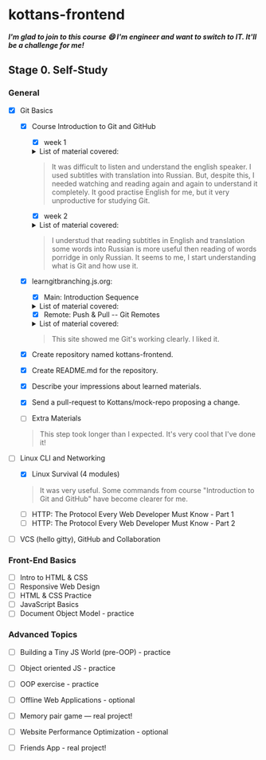 # kottans-frontend
***I'm glad to join to this course :smile: I'm engineer and want to switch to IT. It'll be a challenge for me!***

## Stage 0. Self-Study
### General

- [x] Git Basics

    - [x] Course Introduction to Git and GitHub
        - [x] week 1

        <details>
            <summary>List of material covered:</summary>

        ![List of material covered: week 1](/images/1/Intro%20Git%201.PNG)

        ![List of material covered: week 1](/images/1/Intro%20Git%202.PNG)

        ![List of material covered: week 1](/images/1/Intro%20Git%203.PNG)

         </details>

        >It was difficult to listen and understand the english speaker. I used subtitles with translation into Russian. But, despite this, I needed watching and reading again and again to understand it completely. It good practise English for me, but it very unproductive for studying Git.

        - [x] week 2

        <details>
            <summary>List of material covered:</summary>

        ![List of material covered: week 2](/images/1/Intro%20Git%204.PNG)

        ![List of material covered: week 2](/images/1/Intro%20Git%205.PNG)

        ![List of material covered: week 2](/images/1/Intro%20Git%206.PNG)
         </details>


        >I understud that reading subtitles in English and translation some words into Russian is more useful then reading of words porridge in only Russian. It seems to me, I start understanding what is Git and how use it.


    - [x] learngitbranching.js.org:
        - [x] Main: Introduction Sequence

        <details>      
            <summary>List of material covered:</summary>

        ![List of material covered: Main](/images/1/LGB%201.PNG)

         </details>

        - [x] Remote: Push & Pull -- Git Remotes 

        <details>
            <summary>List of material covered:</summary>

        ![List of material covered: Remote](/images/1/LGB%202.PNG)

         </details>

         > This site showed me Git's working clearly. I liked it. 

    - [x] Create repository named kottans-frontend.
    - [x] Create README.md for the repository.
    - [x] Describe your impressions about learned materials.
    - [x] Send a pull-request to Kottans/mock-repo proposing a change.
    - [ ] Extra Materials

    >This step took longer than I expected. It's very cool that I've done it!

- [ ] Linux CLI and Networking
    - [x] Linux Survival (4 modules)
    > It was very useful. Some commands from course "Introduction to Git and GitHub" have become clearer for me.
    - [ ] HTTP: The Protocol Every Web Developer Must Know - Part 1
    - [ ] HTTP: The Protocol Every Web Developer Must Know - Part 2
- [ ] VCS (hello gitty), GitHub and Collaboration
### Front-End Basics
- [ ] Intro to HTML & CSS
- [ ] Responsive Web Design
- [ ] HTML & CSS Practice 
- [ ] JavaScript Basics
- [ ] Document Object Model - practice
### Advanced Topics
- [ ] Building a Tiny JS World (pre-OOP) - practice
- [ ] Object oriented JS - practice
- [ ] OOP exercise - practice
- [ ] Offline Web Applications - optional
- [ ] Memory pair game — real project!
- [ ] Website Performance Optimization - optional
- [ ] Friends App - real project!

 

